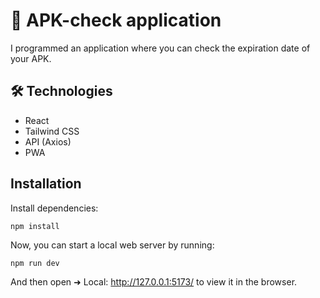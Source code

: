 # 🚗 APK-check application

I programmed an application where you can check the expiration date of your APK. 

## 🛠️ Technologies

- React
- Tailwind CSS
- API (Axios)
- PWA

## Installation

Install dependencies:

```
npm install
```

Now, you can start a local web server by running:

```
npm run dev
```

And then open  ➜ Local: http://127.0.0.1:5173/ to view it in the browser.
